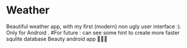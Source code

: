 # Weather
Beautiful weather app, with my first (modern) non ugly user interface :). Only for Android . #For future : can see some hint to create more faster squlite database
Beauty android app 🙂🙂🙂
